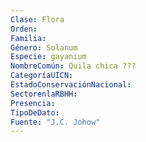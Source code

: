 ```yaml
---
Clase: Flora
Orden: 
Familia: 
Género: Solanum
Especie: gayanium
NombreComún: Quila chica ???
CategoríaUICN: 
EstadoConservaciónNacional: 
SectorenlaRBHH: 
Presencia: 
TipoDeDato: 
Fuente: "J.C. Johow"
---
```

